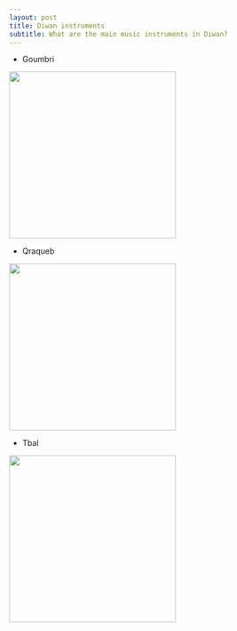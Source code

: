 ```yaml
---
layout: post
title: Diwan instruments
subtitle: What are the main music instruments in Diwan?
---
```


* Goumbri

<img src="https://i0.wp.com/www.culturealgerie.com/wp-content/uploads/2018/12/Maalem-Benaissa.jpg" width="300">
 
* Qraqueb

<img src="https://i.pinimg.com/originals/4f/4a/2f/4f4a2f7ff908ad4b3a71a145c27276b4.jpg" width="300">

* Tbal 

<img src="https://i.pinimg.com/736x/7a/7a/9c/7a7a9cbda9890c1989eea8995169ab37.jpg" width="300">

